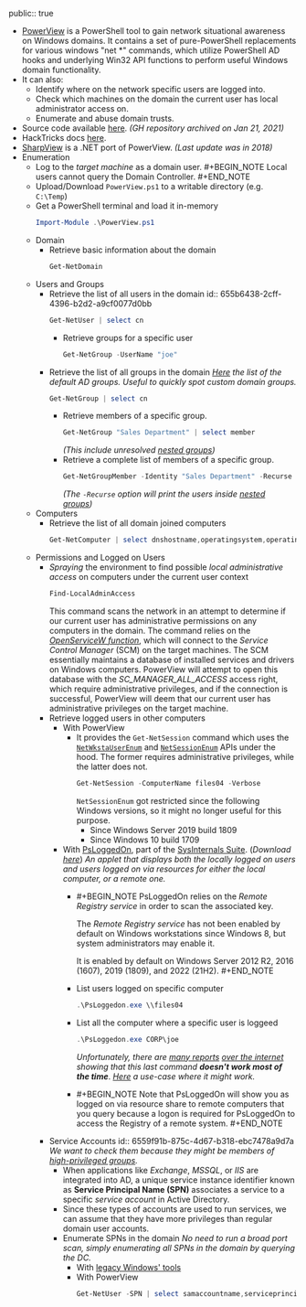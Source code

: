 public:: true

- [PowerView](https://powersploit.readthedocs.io/en/latest/Recon/#powerview) is a PowerShell tool to gain network situational awareness on Windows domains. It contains a set of pure-PowerShell replacements for various windows "net *" commands, which utilize PowerShell AD hooks and underlying Win32 API functions to perform useful Windows domain functionality.
- It can also:
	- Identify where on the network specific users are logged into.
	- Check which machines on the domain the current user has local administrator access on.
	- Enumerate and abuse domain trusts.
- Source code available [here](https://github.com/PowerShellMafia/PowerSploit/raw/master/Recon/PowerView.ps1). *(GH repository archived on Jan 21, 2021)*
- HackTricks docs [here](https://book.hacktricks.xyz/windows-hardening/basic-powershell-for-pentesters/powerview).
- [SharpView](https://github.com/tevora-threat/SharpView) is a .NET port of PowerView. *(Last update was in 2018)*
- Enumeration
	- Log to the *target machine* as a domain user.
	  #+BEGIN_NOTE
	  Local users cannot query the Domain Controller.
	  #+END_NOTE
	- Upload/Download `PowerView.ps1` to a writable directory (e.g. `C:\Temp`)
	- Get a PowerShell terminal and load it in-memory
	  ```powershell
	  Import-Module .\PowerView.ps1
	  ```
	- Domain
		- Retrieve basic information about the domain
		  ```powershell
		  Get-NetDomain
		  ```
	- Users and Groups
		- Retrieve the list of all users in the domain
		  id:: 655b6438-2cff-4396-b2d2-a9cf0077d0bb
		  ```powershell
		  Get-NetUser | select cn
		  ```
			- Retrieve groups for a specific user
			  ```powershell
			  Get-NetGroup -UserName "joe"
			  ```
		- Retrieve the list of all groups in the domain
		  *[Here](https://learn.microsoft.com/en-us/windows-server/identity/ad-ds/manage/understand-security-groups#default-active-directory-security-groups) the list of the default AD groups. Useful to quickly spot custom domain groups.*
		  ```powershell
		  Get-NetGroup | select cn
		  ```
			- Retrieve members of a specific group.
			  ```powershell
			  Get-NetGroup "Sales Department" | select member
			  ```
			  *(This include unresolved [nested groups](((6559cd1a-af38-44ff-b7ba-396d3c250b67))))*
			- Retrieve a complete list of members of a specific group.
			  ```powershell
			  Get-NetGroupMember -Identity "Sales Department" -Recurse
			  ```
			  *(The `-Recurse` option will print the users inside [nested groups](((6559cd1a-af38-44ff-b7ba-396d3c250b67))))*
	- Computers
		- Retrieve the list of all domain joined computers
		  ```powershell
		  Get-NetComputer | select dnshostname,operatingsystem,operatingsystemversion
		  ```
	- Permissions and Logged on Users
		- *Spraying* the environment to find possible *local administrative access* on computers under the current
		  user context
		  ```powershell
		  Find-LocalAdminAccess
		  ```
		  This command scans the network in an attempt to determine if our current user has administrative permissions on any computers in the domain.
		  The command relies on the [*OpenServiceW function*](https://portal.offsec.com/courses/pen-200/books-and-videos/modal/modules/active-directory-introduction-and-enumeration/manual-enumeration-expanding-our-repertoire/getting-an-overview-permissions-and-logged-on-users#fn1), which will connect to the *Service Control Manager* (SCM) on the target machines. The SCM essentially maintains a database of installed services and drivers on Windows computers. PowerView will attempt to open this database with the *SC_MANAGER_ALL_ACCESS* access right, which require administrative privileges, and if the connection is successful, PowerView will deem that our current user has administrative privileges on the target machine.
		- Retrieve logged users in other computers
			- With PowerView
				- It provides the `Get-NetSession` command which uses the [`NetWkstaUserEnum`](https://learn.microsoft.com/en-us/windows/win32/api/lmwksta/nf-lmwksta-netwkstauserenum) and [`NetSessionEnum`](https://learn.microsoft.com/en-us/windows/win32/api/lmshare/nf-lmshare-netsessionenum) APIs under the hood. The former requires administrative privileges, while the latter does not.
				  ```powershell
				  Get-NetSession -ComputerName files04 -Verbose
				  ```
				  `NetSessionEnum` got restricted since the following Windows versions, so it might no longer useful for this purpose.
					- Since Windows Server 2019 build 1809
					- Since Windows 10 build 1709
			- With [PsLoggedOn](https://learn.microsoft.com/en-us/sysinternals/downloads/psloggedon), part of the [SysInternals Suite](https://learn.microsoft.com/en-us/sysinternals/). (*Download [here](https://download.sysinternals.com/files/PSTools.zip)*)
			  *An applet that displays both the locally logged on users and users logged on via resources for either the local computer, or a remote one.*
				- #+BEGIN_NOTE
				  PsLoggedOn relies on the *Remote Registry service* in order to scan the associated key.
				  
				  The *Remote Registry service* has not been enabled by default on Windows workstations since Windows 8, but system administrators may enable it.
				  
				  It is enabled by default on Windows Server 2012 R2, 2016 (1607), 2019 (1809), and 2022 (21H2).
				  #+END_NOTE
				- List users logged on specific computer
				  ```powershell
				  .\PsLoggedon.exe \\files04
				  ```
				- List all the computer where a specific user is loggeed
				  ```powershell
				  .\PsLoggedon.exe CORP\joe
				  ```
				  *Unfortunately, there are [many reports](https://www.reddit.com/r/sysadmin/comments/p4fffi/psloggedon_question/) [over the internet](https://4sysops.com/archives/psloggedon-view-logged-on-users-in-windows/#rtoc-3) showing that this last command* ***doesn't work most of the time***. *[Here](https://www.waynehoggett.com/2011/03/psloggedon-getting-started-on-windows.html) a use-case where it might work.*
				- #+BEGIN_NOTE
				  Note that PsLoggedOn will show you as logged on via resource share to remote computers that you query because a logon is required for PsLoggedOn to access the Registry of a remote system.
				  #+END_NOTE
		- Service Accounts
		  id:: 6559f91b-875c-4d67-b318-ebc7478a9d7a
		  *We want to check them because they might be members of [high-privileged groups](https://learn.microsoft.com/en-us/entra/architecture/service-accounts-on-premises).*
			- When applications like *Exchange*, *MSSQL*, or *IIS* are integrated into AD, a unique service instance identifier known as **Service Principal Name (SPN)** associates a service to a specific *service account* in Active Directory.
			- Since these types of accounts are used to run services, we can assume that they have more privileges than regular domain user accounts.
			- Enumerate SPNs in the domain
			  *No need to run a broad port scan, simply enumerating all SPNs in the domain by querying the DC.*
				- With [legacy Windows' tools](((6559cc20-1bf4-4d59-a498-f183b3ae7fc6)))
				- With PowerView
				  ```powershell
				  Get-NetUser -SPN | select samaccountname,serviceprincipalname
				  ```